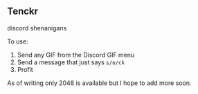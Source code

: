 Tenckr
---
discord shenanigans

To use:
1. Send any GIF from the Discord GIF menu
2. Send a message that just says `s/o/ck`
3. Profit

As of writing only 2048 is available but I hope to add more soon.
